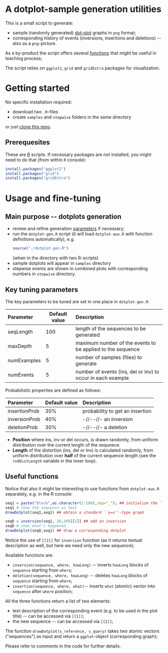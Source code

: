 # A dotplot-sample generation utilities

This is a small script to generate:
- sample (randomly generated) [dot-plot](https://en.wikipedia.org/wiki/Dot_plot_(bioinformatics)) graphs in `png` format;
- corresponding history of events (inversions, insertions and deletions) -- also as a `png`-picture.
 
As a by-product the script offers several [functions](#useful-functions) that might be useful in teaching process;

The script relies on `ggplot2`, `grid` and `gridExtra` packages for visualization.

# Getting started
No specific installation required:
- download two `.R`-files
- create `samples` and `stepwise` folders in the same directory

or just [clone this repo](https://help.github.com/articles/cloning-a-repository/).

## Prerequesites

These are [R](https://www.r-project.org/) scripts. If necessary packages are not installed, you might need to do that (from within `R` console):
```R
install.packages("ggplot2")
install.packages("grid")
install.packages("gridExtra")
```

# Usage and fine-tuning
## Main purpose -- dotplots generation
- review and refine generation [parameters](#key-tuning-parameters) if necessary;
- run the `dotplot-gen.R` script (it will load `dotplot-aux.R` with function definitions automatically), e.g.
  ```R
  source("./dotplot-gen.R")
  ```
  (when in the directory with two R-scripts)
- sample dotplots will appear in `samples` directory
- stepwise events are shown in combined plots with corresponding numbers in `stepwise` directory.

## Key tuning parameters
The key parameters to be tuned are set in one place in `dotplot-gen.R`:

| Parameter   | Default value | Description                                                 |
|:------------|---------------|:------------------------------------------------------------|
| seqLength   | 100           | length of the sequences to be generated                     |
| maxDepth    | 5             | maximum number of the events to be applied to the sequence  |
| numExamples | 5             | number of samples (files) to generate                       |
| numEvents   | 5             | number of events (ins, del or inv) to occur in each example |


Probabilistic properties are defined as follows:

| Parameter     | Default value | Description                     |
|:--------------|---------------|:--------------------------------|
| insertionProb | 30%           | probability to get an insertion |
| inversionProb | 40%           | -//--//- an inversion           |
| deletionProb  | 30%           | -//--//- a deletion             |


- **Position** where ins, inv or del occurs, is drawn randomly, from uniform distribution over the current length of the sequnece.
- **Length** of the distortion (ins, del or inv) is calculated randomly, from uniform distribution over **half** of the current sequence length (see the `rndDistLength` variable in the inner loop).

## Useful functions
Notice that also it might be interesting to use functions from `dotplot-aux.R` separately, e.g. in the R console:

```R
seq1 = paste("block",as.character(1:100),sep="_"); ## initialize the ``sequence''
seq1 # show the sequence as text
drawDotplot(seq1,seq1) ## obtain a standard ``y=x''-type graph

seqD = inversion(seq1, 20,20)[[2]] ## add an inversion
seqD # show what's happened
drawDotplot(seqD,seq1) ## draw a corresponding dotplot
```

Notice the use of `[[2]]` for `inversion` function (as it returns textual description as well, but here we need only the new sequence);

Available functions are:
 - `inversion(sequence, where, howLong)` -- inverts `howLong` blocks of `sequence` starting from `where`;
 - `deletion(sequence, where, howLong)` -- deletes `howLong` blocks of `sequence` starting from `where`;
 - `insertion(sequence, where, what)`-- inserts `what` (atomic) vector into `sequence` after `where` position;

All the three functions return a list of two elements:
 - text description of the corresponding event (e.g. to be used in the plot title) -- can be accessed via `[[1]]`;
 - the new sequence -- can be accessed via `[[2]]`;

The function `drawDotplot(s_reference, s_query)` takes two atomic vectors ("sequences") as input and return a `ggplot`-object (corresponding graph);

Please refer to comments in the code for further details.
